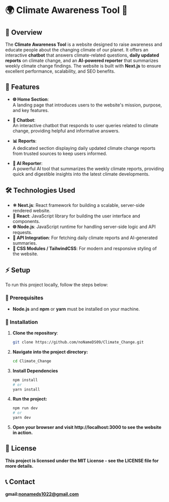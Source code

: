 # 🌍 Climate Awareness Tool 🌿

## 📖 Overview

The **Climate Awareness Tool** is a website designed to raise awareness and educate people about the changing climate of our planet. It offers an interactive **chatbot** that answers climate-related questions, **daily updated reports** on climate change, and an **AI-powered reporter** that summarizes weekly climate change findings. The website is built with **Next.js** to ensure excellent performance, scalability, and SEO benefits.

## 🚀 Features

- **🌐 Home Section**:  
  A landing page that introduces users to the website's mission, purpose, and key features.
  
- **💬 Chatbot**:  
  An interactive chatbot that responds to user queries related to climate change, providing helpful and informative answers.

- **📊 Reports**:  
  A dedicated section displaying daily updated climate change reports from trusted sources to keep users informed.

- **🤖 AI Reporter**:  
  A powerful AI tool that summarizes the weekly climate reports, providing quick and digestible insights into the latest climate developments.

## 🛠️ Technologies Used

- **⚛️ Next.js**: React framework for building a scalable, server-side rendered website.
- **🔧 React**: JavaScript library for building the user interface and components.
- **🌐 Node.js**: JavaScript runtime for handling server-side logic and API requests.
- **📡 API Integration**: For fetching daily climate reports and AI-generated summaries.
- **🎨 CSS Modules / TailwindCSS**: For modern and responsive styling of the website.

## ⚡ Setup

To run this project locally, follow the steps below:

### 📝 Prerequisites

- **Node.js** and **npm** or **yarn** must be installed on your machine.

### 🔧 Installation

1. **Clone the repository**:
   ```bash
   git clone https://github.com/noNameDS09/Climate_Change.git
   ```
2. **Navigate into the project directory:**
   ```bash
   cd Climate_Change
   ```
3. **Install Dependencies**
   ```bash
   npm install
   # or
   yarn install
   ```
4. **Run the project:**
   ```bash
   npm run dev
   # or
   yarn dev
   ```
5. **Open your browser and visit http://localhost:3000 to see the website in action.**

## 📝 License
**This project is licensed under the MIT License - see the LICENSE file for more details.**

## 📞 Contact
**gmail:nonameds1022@gmail.com**

